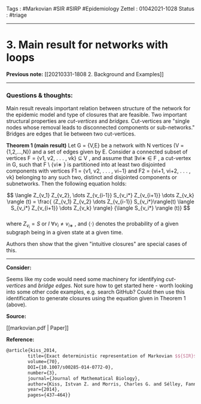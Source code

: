 Tags :   #Markovian #SIR #SIRP #Epidemiology 
Zettel :  01042021-1028
Status : #triage 

-----

# 3. Main result for networks with loops

**Previous note:** [[20210331-1808 2. Background and Examples]]

-----

### Questions & thoughts:

Main result reveals important relation between structure of the network for the epidemic model and type of closures that are feasible. Two important structural properties are _cut-vertices_ and _bridges._ Cut-vertices are "single nodes whose removal leads to disconnected components or sub-networks." Bridges are edges that lie between two cut-vertices.

**Theorem 1 (main result)** 
Let G \= {V,E} be a network with N vertices (V \= {1,2,...,N}) and a set of edges given by E. Consider a connected subset of vertices F \= {v1, v2, . . . , vk} ⊆ V , and assume that ∃vi∗ ∈ F , a cut-vertex in G, such that F \\ {vi∗ } is partitioned into at least two disjointed components with vertices F1 \= {v1, v2, . . . , vi−1} and F2 \= {vi+1, vi+2, . . . , vk} belonging to any such two, distinct and disjointed components or subnetworks. Then the following equation holds:

$$
\langle Z_{v_1} Z_{v_2}, \dots Z_{v_{i-1}} S_{v_i*} Z_{v_{i+1}} \dots Z_{v_k} \rangle (t) =
\frac{
	⟨Z_{v_1} Z_{v_2} \dots Z_{v_{i-1}} S_{v_i*}\rangle(t)
	\langle S_{v_i*} Z_{v_{i+1}} \dots Z_{v_k} \rangle}
	{\langle S_{v_i*} \rangle (t)}
$$  
where $Z_{v_i} = S$ or $I$ $\forall v_i \neq v_{i∗}$ , and $\langle \cdot \rangle$ denotes the probability of a given subgraph being in a given state at a given time.

Authors then show that the given "intuitive closures" are special cases of this.

-----
 
**Consider:**

Seems like my code would need some machinery for identifying _cut-vertices_ and _bridge edges._ Not sure how to get started here - worth looking into some other code examples, e.g. search GitHub? Could then use this identification to generate closures using the equation given in Theorem 1 (above).


**Source:** 

[[markovian.pdf | Paper]]


**Reference:** 

```tex
@article{kiss_2014, 
		title={Exact deterministic representation of Markovian $${SIR}$$ epidemics on networks with and without loops},
		volume={70}, 
		DOI={10.1007/s00285-014-0772-0}, 
		number={3}, 
		journal={Journal of Mathematical Biology}, 
		author={Kiss, Istvan Z. and Morris, Charles G. and Sélley, Fanni and Simon, Péter L. and Wilkinson, Robert R.}, 
		year={2014}, 
		pages={437–464}}
```
